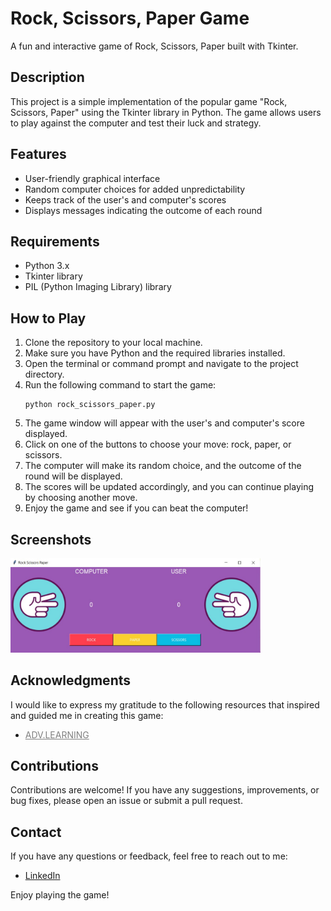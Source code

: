 # Rock, Scissors, Paper Game

A fun and interactive game of Rock, Scissors, Paper built with Tkinter.

## Description

This project is a simple implementation of the popular game "Rock, Scissors, Paper" using the Tkinter library in Python. The game allows users to play against the computer and test their luck and strategy.

## Features

- User-friendly graphical interface
- Random computer choices for added unpredictability
- Keeps track of the user's and computer's scores
- Displays messages indicating the outcome of each round

## Requirements

- Python 3.x
- Tkinter library
- PIL (Python Imaging Library) library

## How to Play

1. Clone the repository to your local machine.
2. Make sure you have Python and the required libraries installed.
3. Open the terminal or command prompt and navigate to the project directory.
4. Run the following command to start the game:
   ```
   python rock_scissors_paper.py
   ```
5. The game window will appear with the user's and computer's score displayed.
6. Click on one of the buttons to choose your move: rock, paper, or scissors.
7. The computer will make its random choice, and the outcome of the round will be displayed.
8. The scores will be updated accordingly, and you can continue playing by choosing another move.
9. Enjoy the game and see if you can beat the computer!

## Screenshots

<img src = images/rock_scissors_paper.jpg width = 400>

## Acknowledgments

I would like to express my gratitude to the following resources that inspired and guided me in creating this game:

-  <a href="https://www.youtube.com/@ADVLEARNING" style="color: gray;"> ADV.LEARNING</a>  



## Contributions

Contributions are welcome! If you have any suggestions, improvements, or bug fixes, please open an issue or submit a pull request.

## Contact

If you have any questions or feedback, feel free to reach out to me:

- [LinkedIn](https://www.linkedin.com/in/dimitrovalidiya)

Enjoy playing the game!